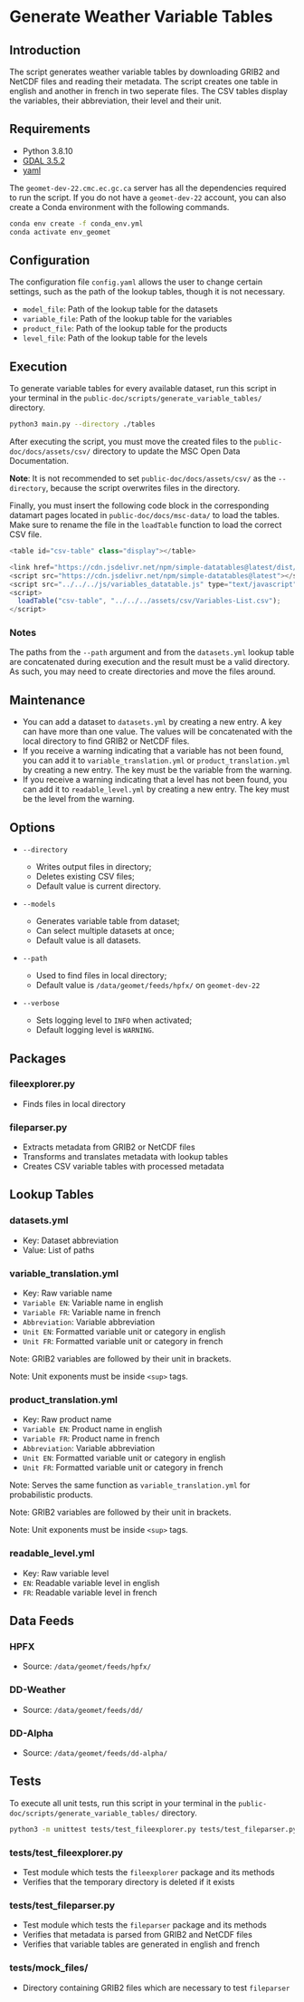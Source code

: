 # Generate Weather Variable Tables

## Introduction

The script generates weather variable tables by downloading GRIB2 and NetCDF files and reading their metadata. The script creates one table in english and another in french in two seperate files. The CSV tables display the variables, their abbreviation, their level and their unit. 

## Requirements

* Python 3.8.10
* [GDAL 3.5.2](https://pypi.org/project/GDAL/)
* [yaml](https://pypi.org/project/PyYAML/)

The `geomet-dev-22.cmc.ec.gc.ca` server has all the dependencies required to run the script. If you do not have a `geomet-dev-22` account, you can also create a Conda environment with the following commands. 

```sh
conda env create -f conda_env.yml
conda activate env_geomet
```

## Configuration

The configuration file `config.yaml` allows the user to change certain settings, such as the path of the lookup tables, though it is not necessary.

* `model_file`: Path of the lookup table for the datasets
* `variable_file`: Path of the lookup table for the variables
* `product_file`: Path of the lookup table for the products
* `level_file`: Path of the lookup table for the levels

## Execution

To generate variable tables for every available dataset, run this script in your terminal in the `public-doc/scripts/generate_variable_tables/` directory.

```sh
python3 main.py --directory ./tables
```

After executing the script, you must move the created files to the `public-doc/docs/assets/csv/` directory to update the MSC Open Data Documentation. 

**Note**: It is not recommended to set `public-doc/docs/assets/csv/` as the `--directory`, because the script overwrites files in the directory.

Finally, you must insert the following code block in the corresponding datamart pages located in `public-doc/docs/msc-data/` to load the tables. Make sure to rename the file in the `loadTable` function to load the correct CSV file.

```js
<table id="csv-table" class="display"></table>

<link href="https://cdn.jsdelivr.net/npm/simple-datatables@latest/dist/style.css" rel="stylesheet" type="text/css">
<script src="https://cdn.jsdelivr.net/npm/simple-datatables@latest"></script>
<script src="../../../js/variables_datatable.js" type="text/javascript"></script>
<script>
  loadTable("csv-table", "../../../assets/csv/Variables-List.csv");
</script>
```

### Notes

The paths from the `--path` argument and from the `datasets.yml` lookup table are concatenated during execution and the result must be a valid directory. As such, you may need to create directories and move the files around.

## Maintenance

* You can add a dataset to `datasets.yml` by creating a new entry. A key can have more than one value. The values will be concatenated with the local directory to find GRIB2 or NetCDF files.
* If you receive a warning indicating that a variable has not been found, you can add it to `variable_translation.yml` or `product_translation.yml` by creating a new entry. The key must be the variable from the warning.
* If you receive a warning indicating that a level has not been found, you can add it to `readable_level.yml` by creating a new entry. The key must be the level from the warning.

## Options

* `--directory`
    * Writes output files in directory;
    * Deletes existing CSV files;
    * Default value is current directory.

* `--models` 
    * Generates variable table from dataset;
    * Can select multiple datasets at once;
    * Default value is all datasets.

* `--path`
    * Used to find files in local directory;
    * Default value is `/data/geomet/feeds/hpfx/` on `geomet-dev-22`

* `--verbose`
    * Sets logging level to `INFO` when activated;
    * Default logging level is `WARNING`.

## Packages

### fileexplorer.py

* Finds files in local directory

### fileparser.py

* Extracts metadata from GRIB2 or NetCDF files
* Transforms and translates metadata with lookup tables
* Creates CSV variable tables with processed metadata

## Lookup Tables

### datasets.yml

* Key: Dataset abbreviation
* Value: List of paths

### variable_translation.yml

* Key: Raw variable name
* `Variable EN`: Variable name in english
* `Variable FR`: Variable name in french
* `Abbreviation`: Variable abbreviation
* `Unit EN`: Formatted variable unit or category in english
* `Unit FR`: Formatted variable unit or category in french

Note: GRIB2 variables are followed by their unit in brackets.

Note: Unit exponents must be inside `<sup>` tags.

### product_translation.yml

* Key: Raw product name
* `Variable EN`: Product name in english
* `Variable FR`: Product name in french
* `Abbreviation`: Variable abbreviation
* `Unit EN`: Formatted variable unit or category in english
* `Unit FR`: Formatted variable unit or category in french

Note: Serves the same function as `variable_translation.yml` for probabilistic products.

Note: GRIB2 variables are followed by their unit in brackets.

Note: Unit exponents must be inside `<sup>` tags.

### readable_level.yml

* Key: Raw variable level
* `EN`: Readable variable level in english
* `FR`: Readable variable level in french

## Data Feeds

### HPFX

* Source: `/data/geomet/feeds/hpfx/`

### DD-Weather

* Source: `/data/geomet/feeds/dd/`

### DD-Alpha

* Source: `/data/geomet/feeds/dd-alpha/`

## Tests

To execute all unit tests, run this script in your terminal in the `public-doc/scripts/generate_variable_tables/` directory.

```sh
python3 -m unittest tests/test_fileexplorer.py tests/test_fileparser.py -b
```

### tests/test_fileexplorer.py

* Test module which tests the `fileexplorer` package and its methods
* Verifies that the temporary directory is deleted if it exists

### tests/test_fileparser.py

* Test module which tests the `fileparser` package and its methods
* Verifies that metadata is parsed from GRIB2 and NetCDF files
* Verifies that variable tables are generated in english and french

### tests/mock_files/

* Directory containing GRIB2 files which are necessary to test `fileparser`
